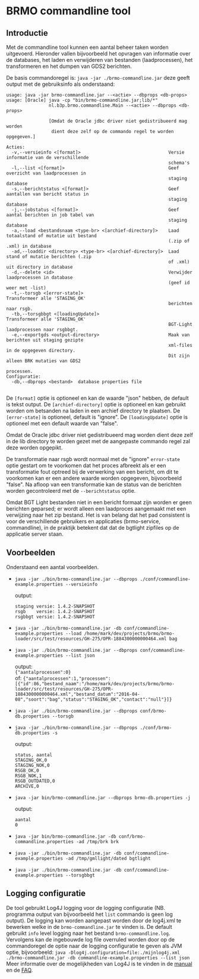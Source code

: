 # BRMO commandline tool

## Introductie

Met de commandline tool kunnen een aantal beheer taken worden uitgevoerd. Hieronder vallen bijvoorbeeld het opvragen van informatie over de databases, het laden en verwijderen van bestanden (laadprocessen), het transformeren en het dumpen van GDS2 berichten.

De basis commandoregel is: `java -jar ./brmo-commandline.jar` deze geeft output met de gebruiksinfo als onderstaand:

```
usage: java -jar brmo-commandline.jar --<actie> --dbprops <db-props>
usage: [Oracle] java -cp "bin/brmo-commandline.jar;lib/*"
                nl.b3p.brmo.commandline.Main --<actie> --dbprops <db-props>

                [Omdat de Oracle jdbc driver niet gedistribueerd mag worden
                 dient deze zelf op de commando regel te worden opgegeven.]

Acties:
  -v,--versieinfo <[format]>                                 Versie informatie van de verschillende
                                                             schema's
  -l,--list <[format]>                                       Geef overzicht van laadprocessen in
                                                             staging database
  -s,--berichtstatus <[format]>                              Geef aantallen van bericht status in
                                                             staging database
  -j,--jobstatus <[format]>                                  Geef aantal berichten in job tabel van
                                                             staging database
  -a,--load <bestandsnaam <type-br> <[archief-directory]>    Laad totaalstand of mutatie uit bestand
                                                             (.zip of .xml) in database
  -ad,--loaddir <directory> <type-br> <[archief-directory]>  Laad stand of mutatie berichten (.zip
                                                             of .xml) uit directory in database
  -d,--delete <id>                                           Verwijder laadprocessen in database
                                                             (geef id weer met -list)
  -t,--torsgb <[error-state]>                                Transformeer alle 'STAGING_OK'
                                                             berichten naar rsgb.
  -tb,--torsgbbgt <[loadingUpdate]>                          Transformeer alle 'STAGING_OK'
                                                             BGT-Light laadprocessen naar rsgbbgt.
  -e,--exportgds <output-directory>                          Maak van berichten uit staging gezipte
                                                             xml-files in de opgegeven directory.
                                                             Dit zijn alleen BRK mutaties van GDS2
                                                             processen.
Configuratie:
  -db,--dbprops <bestand>  database properties file


```
De `[format]` optie is optioneel en kan de waarde "json" hebben, de default is tekst output.
De `[archief-directory]` optie is optioneel en kan gebruikt worden om betsanden na laden in een archief directory te plaatsen.
De `[error-state]` is optioneel, default is "ignore".
De `[loadingUpdate]` optie is optioneel met een default waarde van "false".

Omdat de Oracle jdbc driver niet gedistribueerd mag worden dient deze zelf in de lib directory te worden gezet met de aangepaste commando regel zal deze worden opgepikt.

De transformatie naar rsgb wordt normaal met de "ignore" `error-state` optie gestart om te voorkomen dat het proces afbreekt als er een transformatie fout optreed bij de verwerking van een bericht, om dit te voorkomen kan er een andere waarde worden opgegeven, bijvoorbeeld "false".
Na afloop van een transformatie kan de status van de berichten worden gecontroleerd met de `--berichtstatus` optie.

Omdat BGT Light bestanden niet in een bericht formaat zijn worden er geen berichten geparsed; er wordt alleen een laadproces aangemaakt met een verwijzing naar het zip bestand. Het is van belang dat het pad consistent is voor de verschillende gebruikers en applicaties (brmo-service, commandline), in de praktijk betekent dat dat de bgtlight zipfiles op de applicatie server staan.

## Voorbeelden

Onderstaand een aantal voorbeelden.

  - `java -jar ./bin/brmo-commandline.jar --dbprops ./conf/commandline-example.properties --versieinfo`
  
     output:  
     
     ```
     staging versie: 1.4.2-SNAPSHOT  
     rsgb    versie: 1.4.2-SNAPSHOT  
     rsgbbgt versie: 1.4.2-SNAPSHOT  
     ```
     
  - `java -jar ./bin/brmo-commandline.jar -db conf/commandline-example.properties --load /home/mark/dev/projects/brmo/brmo-loader/src/test/resources/GH-275/OPR-1884300000000464.xml bag`
  - `java -jar ./bin/brmo-commandline.jar --dbprops conf/commandline-example.properties --list json`
  
     output:  
     `{"aantalprocessen":0}`  
     of:
     `{"aantalprocessen":1,"processen":[{"id":86,"bestand_naam":"/home/mark/dev/projects/brmo/brmo-loader/src/test/resources/GH-275/OPR-1884300000000464.xml","bestand_datum":"2016-04-08","soort":"bag","status":"STAGING_OK","contact":"null"}]}`

  - `java -jar ./bin/brmo-commandline.jar --dbprops conf/brmo-db.properties --torsgb`
  - `java -jar ./bin/brmo-commandline.jar --dbprops ./conf/brmo-db.properties -s`
  
     output:  

     ```
     status, aantal  
     STAGING_OK,0  
     STAGING_NOK,0  
     RSGB_OK,0  
     RSGB_NOK,1  
     RSGB_OUTDATED,0  
     ARCHIVE,0  

     ```
  - `java -jar bin/brmo-commandline.jar --dbprops brmo-db.properties -j`
  
     output:  
     
     ```
     aantal  
     0  

     ```
  - `java -jar bin/brmo-commandline.jar -db conf/brmo-commandline.properties -ad /tmp/brk brk`
  - `java -jar ./bin/brmo-commandline.jar -db conf/commandline-example.properties -ad /tmp/gmllight/dated bgtlight`
  - `java -jar ./bin/brmo-commandline.jar -db conf/commandline-example.properties --torsgbbgt`
  

## Logging configuratie

De tool gebruikt Log4J logging voor de logging configuratie (NB. programma output van bijvoorbeeld het `list` commando is geen log output). 
De logging kan worden aangepast worden door de log4j.xml te bewerken welke in de `brmo-commandline.jar` te vinden is. De default gebruikt `info` level logging naar het bestand `brmo-commandline.log`.
Vervolgens kan de ingebouwde log file overruled worden door op de commandoregel de optie naar de logging configuratie te geven als JVM optie, bijvoorbeeld: `java -Dlog4j.configuration=file:./mijnlog4j.xml ./brmo-commandline.jar -db commandline-example.properties --list json`
Meer informatie over de mogelijkheden van Log4J is te vinden in de [manual](https://logging.apache.org/log4j/1.2/manual.html) en de [FAQ](https://logging.apache.org/log4j/1.2/faq.html).
  
